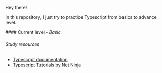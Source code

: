 Hey there! 

In this repository, I just try to practice Typescript from basics to advance level. 

#### Current level - _Basic_ 

###### Study resources
- [Typescript documentation](https://www.typescriptlang.org/docs/handbook/basic-types.html)
- [Typescript Tutorials by Net Ninja](https://www.youtube.com/playlist?list=PL4cUxeGkcC9gUgr39Q_yD6v-bSyMwKPUI)
